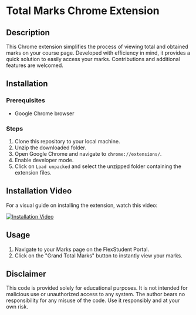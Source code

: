 # Total Marks Chrome Extension

## Description
This Chrome extension simplifies the process of viewing total and obtained marks on your course page. Developed with efficiency in mind, it provides a quick solution to easily access your marks. Contributions and additional features are welcomed.

## Installation

### Prerequisites
- Google Chrome browser

### Steps
1. Clone this repository to your local machine.
2. Unzip the downloaded folder.
3. Open Google Chrome and navigate to `chrome://extensions/`.
4. Enable developer mode.
5. Click on `Load unpacked` and select the unzipped folder containing the extension files.

## Installation Video

For a visual guide on installing the extension, watch this video:

[![Installation Video](images/blackvideo.jpg)](https://youtu.be/ZtzXTtzA8EM)

## Usage

1. Navigate to your Marks page on the FlexStudent Portal.
2. Click on the "Grand Total Marks" button to instantly view your marks.

## Disclaimer

This code is provided solely for educational purposes. It is not intended for malicious use or unauthorized access to any system. The author bears no responsibility for any misuse of the code. Use it responsibly and at your own risk.
